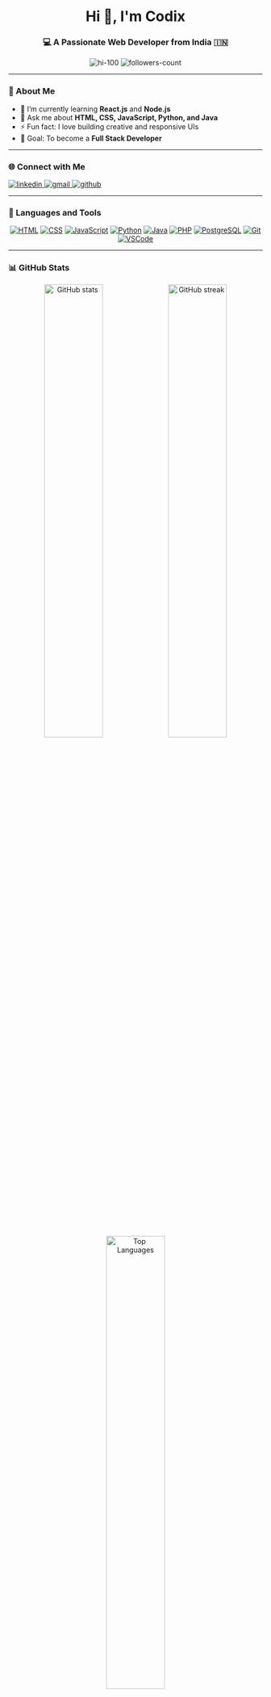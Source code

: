 <!-- PROFILE README START -->

<h1 align="center">Hi 👋, I'm Codix</h1>
<h3 align="center">💻 A Passionate Web Developer from India 🇮🇳</h3>

<p align="center">
  <img src="https://komarev.com/ghpvc/?username=hi-100&label=Profile%20views&color=0e75b6&style=flat" alt="hi-100" />
  <img src="https://img.shields.io/github/followers/hi-100?label=Followers" alt="followers-count" />
</p>

---

### 🚀 About Me  
- 🌱 I’m currently learning **React.js** and **Node.js**  
- 💬 Ask me about **HTML, CSS, JavaScript, Python, and Java**  
- ⚡ Fun fact: I love building creative and responsive UIs  
- 🎯 Goal: To become a **Full Stack Developer**

---

### 🌐 Connect with Me  
<p align="left">
  <a href="https://linkedin.com/in/your-linkedin-id" target="_blank">
    <img src="https://img.shields.io/badge/LinkedIn-0077B5?style=for-the-badge&logo=linkedin&logoColor=white" alt="linkedin" />
  </a>
  <a href="mailto:yourmail@example.com">
    <img src="https://img.shields.io/badge/Gmail-D14836?style=for-the-badge&logo=gmail&logoColor=white" alt="gmail" />
  </a>
  <a href="https://github.com/hi-100" target="_blank">
    <img src="https://img.shields.io/badge/GitHub-181717?style=for-the-badge&logo=github&logoColor=white" alt="github" />
  </a>
</p>

---

### 🧠 Languages and Tools  
<p align="center">
  <a href="https://www.w3.org/html/" target="_blank"><img src="https://skillicons.dev/icons?i=html" alt="HTML" /></a>
  <a href="https://www.w3schools.com/css/" target="_blank"><img src="https://skillicons.dev/icons?i=css" alt="CSS" /></a>
  <a href="https://developer.mozilla.org/en-US/docs/Web/JavaScript" target="_blank"><img src="https://skillicons.dev/icons?i=javascript" alt="JavaScript" /></a>
  <a href="https://www.python.org" target="_blank"><img src="https://skillicons.dev/icons?i=python" alt="Python" /></a>
  <a href="https://www.java.com" target="_blank"><img src="https://skillicons.dev/icons?i=java" alt="Java" /></a>
  <a href="https://www.php.net" target="_blank"><img src="https://skillicons.dev/icons?i=php" alt="PHP" /></a>
  <a href="https://www.postgresql.org" target="_blank"><img src="https://skillicons.dev/icons?i=postgresql" alt="PostgreSQL" /></a>
  <a href="https://git-scm.com/" target="_blank"><img src="https://skillicons.dev/icons?i=git" alt="Git" /></a>
  <a href="https://code.visualstudio.com/" target="_blank"><img src="https://skillicons.dev/icons?i=vscode" alt="VSCode" /></a>
</p>

---

### 📊 GitHub Stats  
<p align="center">
  <img src="https://github-readme-stats.vercel.app/api?username=hi-100&show_icons=true&include_all_commits=true&theme=tokyonight" alt="GitHub stats" width="48%" />
  <img src="https://github-readme-streak-stats.herokuapp.com/?user=hi-100&theme=tokyonight" alt="GitHub streak" width="48%" />
</p>

<p align="center">
  <img src="https://github-readme-stats.vercel.app/api/top-langs?username=hi-100&show_icons=true&locale=en&layout=compact&theme=tokyonight" alt="Top Languages" width="48%" />
</p>

---

### ✨ Quote of the Day  
<p align="center">
  <img src="https://quotes-github-readme.vercel.app/api?type=horizontal&theme=tokyonight" alt="quote" />
</p>

---

### 💬 Let's Connect and Build Something Cool Together! 😄  
<p align="center">
  <img src="https://readme-typing-svg.herokuapp.com?font=Fira+Code&pause=1000&color=0CF779&center=true&vCenter=true&width=435&lines=Web+Developer+%7C+Programmer;Open+Source+Contributor;Always+Learning+New+Things" alt="Typing SVG" />
</p>

<!-- PROFILE README END -->
